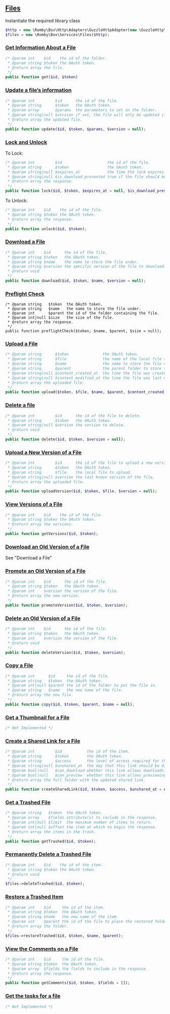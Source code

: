 ## [Files](https://developers.box.com/docs/#files)

Instantiate the required library class
```php
$http = new \Romby\Box\Http\Adapters\GuzzleHttpAdapter(new \GuzzleHttp\Client())
$files = new \Romby\Box\Services\Files($http);
```

### [Get Information About a File](https://developers.box.com/docs/#files-get)
```php
/* @param int    $id    the id of the folder.
 * @param string $token the OAuth token.
 * @return array the file.
 */
public function get($id, $token)
```

### [Update a file’s information](https://developers.box.com/docs/#files-update-a-files-information)
```php
/* @param int         $id      the id of the file.
 * @param string      $token   the OAuth token.
 * @param array       $params  the parameters to set on the folder.
 * @param string|null $version if set, the file will only be updated if this is the latest version.
 * @return array the updated file.
 */
public function update($id, $token, $params, $version = null);
```

### [Lock and Unlock](https://developers.box.com/docs/#files-lock-and-unlock)
To Lock:
```php
/* @param int         $id                    the id of the file.
 * @param string      $token                 the OAuth token.
 * @param string|null $expires_at            the time the lock expires.
 * @param string|null $is_download_prevented true if the file should be prevented from download.
 * @return array the response.
 */
public function lock($id, $token, $expires_at = null, $is_download_prevented = null);
```

To Unlock:
```php
/* @param int    $id    the id of the file.
 * @param string $token the OAuth token.
 * @return array the response.
 */
public function unlock($id, $token);
```

### [Download a File](https://developers.box.com/docs/#files-download-a-file)
```php
/* @param int    $id      the id of the file.
 * @param string $token   the OAuth token.
 * @param string $name    the name to store the file under.
 * @param string $version the specific version of the file to download.
 * @return void
 */
public function download($id, $token, $name, $version = null);
```

### [Preflight Check](https://developers.box.com/docs/#files-preflight-check)
```
/* @param string   $token  the OAuth token.
 * @param string   $name   the name to store the file under.
 * @param int      $parent the id of the folder containing the file.
 * @param int|null $size   the size of the file.
 * @return array the response.
 */
public function preflightCheck($token, $name, $parent, $size = null);
```

### [Upload a File](https://developers.box.com/docs/#files-upload-a-file)
```php
/* @param string      $token               the OAuth token.
 * @param string      $file                the name of the local file to upload.
 * @param string      $name                the name to store the file under.
 * @param string      $parent              the parent folder to store the file in.
 * @param string|null $content_created_at  the time the file was created.
 * @param string|null $content_modified_at the time the file was last modified.
 * @return array the uploaded file.
 */
public function upload($token, $file, $name, $parent, $content_created_at = null, $content_modified_at = null);
```

### [Delete a file](https://developers.box.com/docs/#files-delete-a-file)
```php
/* @param int         $id      the id of the file to delete.
 * @param string      $token   the OAuth token.
 * @param string|null $version the version to delete.
 * @return void
 */
public function delete($id, $token, $version = null);
```

### [Upload a New Version of a File](https://developers.box.com/docs/#files-upload-a-new-version-of-a-file)
```php
/* @param int         $id      the id of the file to upload a new version of.
 * @param string      $token   the OAuth token.
 * @param string      $file    the local file to upload.
 * @param string|null $version the last known version of the file.
 * @return array the uploaded file.
 */
public function uploadVersion($id, $token, $file, $version = null);
```

### [View Versions of a File](https://developers.box.com/docs/#files-view-versions-of-a-file)
```php
/* @param int    $id    the id of the file.
 * @param string $token the OAuth token.
 * @return array the versions.
 */
public function getVersions($id, $token);
```

### [Download an Old Version of a File](https://developers.box.com/docs/#files-download-old-version)
See "Download a File"

### [Promote an Old Version of a File](https://developers.box.com/docs/#files-promote-old-version)
```php
/* @param int    $id      the id of the file.
 * @param string $token   the OAuth token.
 * @param int    $version the version of the file.
 * @return array the new version.
 */
public function promoteVersion($id, $token, $version);
```

### [Delete an Old Version of a File](https://developers.box.com/docs/#files-delete-version)
```php
/* @param int    $id      the id of the file.
 * @param string $token   the OAuth token.
 * @param int    $version the version of the file.
 * @return void
 */
public function deleteVersion($id, $token, $version);
```

### [Copy a File](https://developers.box.com/docs/#files-copy-a-file)
```php
/* @param int      $id     the id of the file.
 * @param string   $token  the OAuth token.
 * @param int|null $parent the id of the folder to put the file in.
 * @param string   $name   the new name of the file.
 * @return array the new file.
 */
public function copy($id, $token, $parent, $name = null);
```

### [Get a Thumbnail for a File](https://developers.box.com/docs/#files-get-a-thumbnail-for-a-file)
```php
/* Not Implemented */
```

### [Create a Shared Link for a File](https://developers.box.com/docs/#files-create-a-shared-link-for-a-file)
```php
/* @param int         $id           the id of the item.
 * @param string      $token        the OAuth token.
 * @param string      $access       the level of access required for this shared link.
 * @param string|null $unshared_at  the day that this link should be disabled at.
 * @param bool|null   $can_download whether this link allows downloads.
 * @param bool|null   $can_preview  whether this link allows previewing.
 * @return array the full folder with the updated shared link.
 */
public function createSharedLink($id, $token, $access, $unshared_at = null, $can_download = null, $can_preview = null);
```

### [Get a Trashed File](https://developers.box.com/docs/#files-get-a-trashed-file)
```php
/* @param string   $token  the OAuth token.
 * @param array    $fields attribute(s) to include in the response.
 * @param int|null $limit  the maximum number of items to return.
 * @param int|null $offset the item at which to begin the response.
 * @return array the items in the trash.
 */
public function getTrashed($id, $token);
```

### [Permanently Delete a Trashed File](https://developers.box.com/docs/#files-permanently-delete-a-trashed-file)
```php
/* @param int    $id    the id of the item.
 * @param string $token the OAuth token.
 * @return void
 */
$files->deleteTrashed($id, $token);
```

### [Restore a Trashed Item](https://developers.box.com/docs/#files-restore-a-trashed-item)
```php
/* @param int    $id     the id of the item.
 * @param string $token  the OAuth token.
 * @param string $name   the new name of the item.
 * @param int    $parent the id of the file to place the restored folder in.
 * @return array the folder.
 */
$files->restoreTrashed($id, $token, $name, $parent);
```

### [View the Comments on a File](https://developers.box.com/docs/#files-view-the-comments-on-a-file)
```php
/* @param int    $id     the id of the file.
 * @param string $token  the OAuth token.
 * @param array  $fields the fields to include in the response.
 * @return array the response.
 */
public function getComments($id, $token, $fields = []);
```

### [Get the tasks for a file](https://developers.box.com/docs/#files-get-the-tasks-for-a-file)
```php
/* Not Implemented */
```